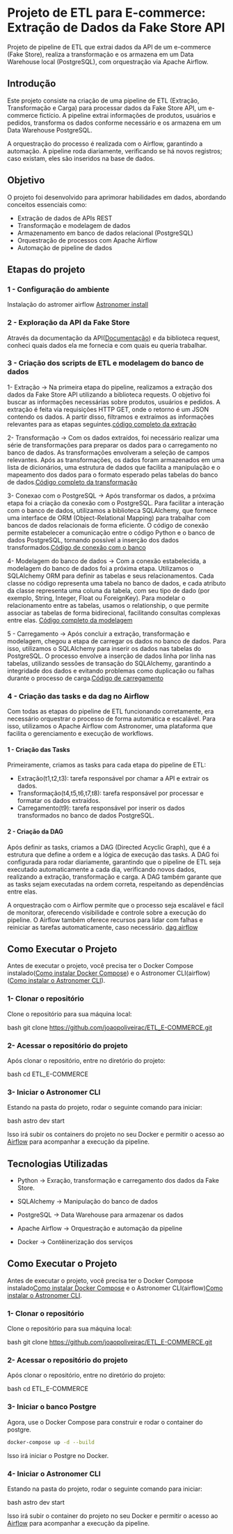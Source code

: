 # Projeto de ETL para E-commerce: Extração de Dados da Fake Store API

Projeto de pipeline de ETL que extrai dados da API de um e-commerce (Fake Store), realiza a transformação e os armazena em um Data Warehouse local (PostgreSQL), com orquestração via Apache Airflow.

## Introdução

Este projeto consiste na criação de uma pipeline de ETL (Extração, Transformação e Carga) para processar dados da Fake Store API, um e-commerce fictício. A pipeline extrai informações de produtos, usuários e pedidos, transforma os dados conforme necessário e os armazena em um Data Warehouse PostgreSQL.

A orquestração do processo é realizada com o Airflow, garantindo a automação. A pipeline roda diariamente, verificando se há novos registros; caso existam, eles são inseridos na base de dados.

## Objetivo

O projeto foi desenvolvido para aprimorar habilidades em dados, abordando conceitos essenciais como:

- Extração de dados de APIs REST
- Transformação e modelagem de dados
- Armazenamento em banco de dados relacional (PostgreSQL)
- Orquestração de processos com Apache Airflow
- Automação de pipeline de dados

## Etapas do projeto

### 1 - Configuração do ambiente

Instalação do astromer airflow [Astronomer install](https://www.astronomer.io/docs/astro/cli/install-cli)

### 2 - Exploração da API da Fake Store

Através da documentação da API([Documentação](https://fakestoreapi.com/docs)) e da biblioteca request, conheci quais dados ela me fornecia e com quais eu queria trabalhar.

### 3 - Criação dos scripts de ETL e modelagem do banco de dados

1- Extração -> Na primeira etapa do pipeline, realizamos a extração dos dados da Fake Store API utilizando a biblioteca requests. O objetivo foi buscar as informações necessárias sobre produtos, usuários e pedidos. A extração é feita via requisições HTTP GET, onde o retorno é um JSON contendo os dados. A partir disso, filtramos e extraímos as informações relevantes para as etapas seguintes.[código completo da extração](./include/extract.py)

2- Transformação -> Com os dados extraídos, foi necessário realizar uma série de transformações para preparar os dados para o carregamento no banco de dados. As transformações envolveram a seleção de campos relevantes. Após as transformações, os dados foram armazenados em uma lista de dicionários, uma estrutura de dados que facilita a manipulação e o mapeamento dos dados para o formato esperado pelas tabelas do banco de dados.[Código completo da transformação](./include/transform.py)

3- Conexao com o PostgreSQL -> Após transformar os dados, a próxima etapa foi a criação da conexão com o PostgreSQL. Para facilitar a interação com o banco de dados, utilizamos a biblioteca SQLAlchemy, que fornece uma interface de ORM (Object-Relational Mapping) para trabalhar com bancos de dados relacionais de forma eficiente. O código de conexão permite estabelecer a comunicação entre o código Python e o banco de dados PostgreSQL, tornando possível a inserção dos dados transformados.[Código de conexão com o banco](./include/db.py)

4- Modelagem do banco de dados -> Com a conexão estabelecida, a modelagem do banco de dados foi a próxima etapa. Utilizamos o SQLAlchemy ORM para definir as tabelas e seus relacionamentos. Cada classe no código representa uma tabela no banco de dados, e cada atributo da classe representa uma coluna da tabela, com seu tipo de dado (por exemplo, String, Integer, Float ou ForeignKey). Para modelar o relacionamento entre as tabelas, usamos o relationship, o que permite associar as tabelas de forma bidirecional, facilitando consultas complexas entre elas.
[Código completo da modelagem](./include/models.py)

5 - Carregamento -> Após concluir a extração, transformação e modelagem, chegou a etapa de carregar os dados no banco de dados. Para isso, utilizamos o SQLAlchemy para inserir os dados nas tabelas do PostgreSQL. O processo envolve a inserção de dados linha por linha nas tabelas, utilizando sessões de transação do SQLAlchemy, garantindo a integridade dos dados e evitando problemas como duplicação ou falhas durante o processo de carga.[Código de carregamento](./include/load.py)

### 4 - Criação das tasks e da dag no Airflow

Com todas as etapas do pipeline de ETL funcionando corretamente, era necessário orquestrar o processo de forma automática e escalável. Para isso, utilizamos o Apache Airflow com Astronomer, uma plataforma que facilita o gerenciamento e execução de workflows.

#### 1 - Criação das Tasks
Primeiramente, criamos as tasks para cada etapa do pipeline de ETL:

- Extração(t1,t2,t3): tarefa responsável por chamar a API e extrair os dados.
- Transformação(t4,t5,t6,t7,t8): tarefa responsável por processar e formatar os dados extraídos.
- Carregamento(t9): tarefa responsável por inserir os dados transformados no banco de dados PostgreSQL.

#### 2 - Criação da DAG
Após definir as tasks, criamos a DAG (Directed Acyclic Graph), que é a estrutura que define a ordem e a lógica de execução das tasks. A DAG foi configurada para rodar diariamente, garantindo que o pipeline de ETL seja executado automaticamente a cada dia, verificando novos dados, realizando a extração, transformação e carga. A DAG também garante que as tasks sejam executadas na ordem correta, respeitando as dependências entre elas.

A orquestração com o Airflow permite que o processo seja escalável e fácil de monitorar, oferecendo visibilidade e controle sobre a execução do pipeline. O Airflow também oferece recursos para lidar com falhas e reiniciar as tarefas automaticamente, caso necessário. [dag airflow](./dags/etl_pipeline.py)

## Como Executar o Projeto

Antes de executar o projeto, você precisa ter o Docker Compose instalado([Como instalar Docker Compose](https://docs.docker.com/compose/install/)) e o Astronomer CLI(airflow)([Como instalar o Astronomer CLI](https://www.astronomer.io/docs/astro/cli/install-cli)).

### 1- Clonar o repositório
Clone o repositório para sua máquina local:

bash
git clone https://github.com/joaopoliveirac/ETL_E-COMMERCE.git


### 2- Acessar o repositório do projeto
Após clonar o repositório, entre no diretório do projeto:

bash
cd ETL_E-COMMERCE


### 3- Iniciar o Astronomer CLI
Estando na pasta do projeto, rodar o seguinte comando para iniciar:

bash
astro dev start

Isso irá subir os containers do projeto no seu Docker e permitir o acesso ao [Airflow](localhost:8080) para acompanhar a execução da pipeline.

## Tecnologias Utilizadas
- Python → Exração, transformação e carregamento dos dados da Fake Store.

- SQLAlchemy → Manipulação do banco de dados

- PostgreSQL → Data Warehouse para armazenar os dados

- Apache Airflow → Orquestração e automação da pipeline

- Docker → Contêinerização dos serviços

## Como Executar o Projeto

Antes de executar o projeto, você precisa ter o Docker Compose instalado[Como instalar Docker Compose](https://docs.docker.com/compose/install/) e o Astronomer CLI(airflow)[Como instalar o Astronomer CLI](https://www.astronomer.io/docs/astro/cli/install-cli).

### 1- Clonar o repositório
Clone o repositório para sua máquina local:

bash
git clone https://github.com/joaopoliveirac/ETL_E-COMMERCE.git


### 2- Acessar o repositório do projeto
Após clonar o repositório, entre no diretório do projeto:

bash
cd ETL_E-COMMERCE

### 3- Iniciar o banco Postgre

Agora, use o Docker Compose para construir e rodar o container do postgre.

```bash
docker-compose up -d --build
```

Isso irá iniciar o Postgre no Docker.

### 4- Iniciar o Astronomer CLI
Estando na pasta do projeto, rodar o seguinte comando para iniciar:

bash
astro dev start

Isso irá subir o container do projeto no seu Docker e permitir o acesso ao [Airflow](localhost:8080) para acompanhar a execução da pipeline.




